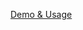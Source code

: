<a href="https://github.build.ge.com/pages/PXc/pxc-demos/bower_components/px-time-series/index.html" target="_blank">Demo & Usage</a>
